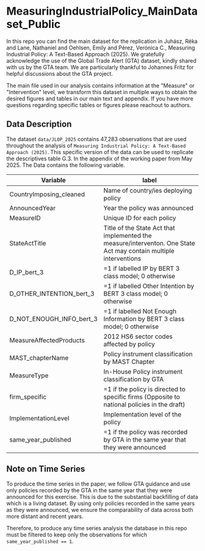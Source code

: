 # MeasuringIndustrialPolicy_MainDataset_Public
In this repo you can find the main dataset for the replication in Juhász, Réka and Lane, Nathaniel and Oehlsen, Emily and Pérez, Verónica C., Measuring Industrial Policy: A Text-Based Approach (2025). We gratefully acknowledge the use of the Global Trade Alert (GTA) dataset, kindly shared with us by the GTA team. We are particularly thankful to Johannes Fritz for helpful discussions about the GTA project.

The main file used in our analysis contains information at the "Measure" or "Intervention" level, we transform this dataset in multiple ways to obtain the desired figures and tables in our main text and appendix. If you have more questions regarding specific tables or figures please reachout to authors.


## Data Description

The dataset `data/JLOP_2025` contains 47,283 observations that are used throughout the analysis of `Measuring Industrial Policy: A Text-Based Approach (2025)`. This specific version of the data can be used to replicate the descriptives table G.3. In the appendix of the working paper from May 2025. The Data contains the following variable.


| Variable | label | 
| --- | --- |
| CountryImposing_cleaned | Name of country/ies deploying policy	|
| AnnouncedYear | 	Year the policy was announced	|
| MeasureID | 	Unique ID for each policy	|
| StateActTitle | Title of the State Act that implemented the measure/interventon. One State Act may contain multiple interventions |
| D_IP_bert_3 | 	=1 if labelled IP by BERT 3 class model; 0 otherwise	|
| D_OTHER_INTENTION_bert_3 | =1 if labelled Other Intention by BERT 3 class model; 0 otherwise	|
| D_NOT_ENOUGH_INFO_bert_3 | =1 if labelled Not Enough Information by BERT 3 class model; 0 otherwise	|
| MeasureAffectedProducts | 2012 HS6 sector codes affected by policy |
| MAST_chapterName | Policy instrument classification by MAST Chapter	|
| MeasureType | In-House Policy instrument classification by GTA	|
| firm_specific | =1 if the policy is directed to specific firms (Opposite to national policies in the draft)	|
| ImplementationLevel | Implementation level of the policy	|
| same_year_published | =1 if the policy was recorded by GTA  in the same year that they were announced |

## Note on Time Series

To produce the time series in the paper, we follow GTA guidance and use only policies recorded by the GTA in the same year that they were announced for this exercise. This is due to the substantial backfilling of data which is a living dataset. By using only policies recorded in the same years as they were announced, we ensure the comparability of data across both more distant and recent years.

Therefore, to produce any time series analysis the database in this repo must be filtered to keep only the observations for which `same_year_published == 1`. 


